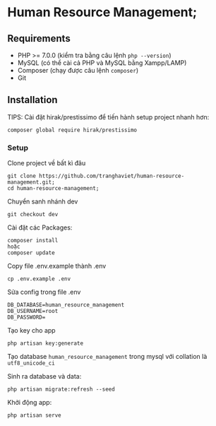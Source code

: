 # Human Resource Management;

## Requirements
- PHP >= 7.0.0 (kiểm tra bằng câu lệnh `php --version`)
- MySQL (có thể cài cả PHP và MySQL bằng Xampp/LAMP)
- Composer (chạy được câu lệnh `composer`)
- Git

## Installation

TIPS: Cài đặt hirak/prestissimo để tiến hành setup project nhanh hơn:
```
composer global require hirak/prestissimo
```
### Setup
Clone project về bất kì đâu
```
git clone https://github.com/tranghaviet/human-resource-management.git;
cd human-resource-management;
```
Chuyển sanh nhánh dev
```
git checkout dev
```
Cài đặt các Packages:
```
composer install
hoặc
composer update
```
Copy file .env.example thành .env
```
cp .env.example .env
```
Sửa config trong file .env
```
DB_DATABASE=human_resource_management
DB_USERNAME=root
DB_PASSWORD=
```
Tạo key cho app
```
php artisan key:generate
```
Tạo database `human_resource_management` trong mysql với collation là `utf8_unicode_ci`

Sinh ra database và data:
```
php artisan migrate:refresh --seed
```
Khởi động app:
```
php artisan serve
```
